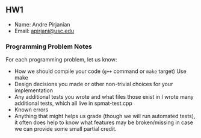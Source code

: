 ## HW1
 
 - Name: Andre Pirjanian
 - Email: apirjani@usc.edu

### Programming Problem Notes

  For each programming problem, let us know:

  - How we should compile your code (`g++` command or `make` target) Use make
  - Design decisions you made or other non-trivial choices for your implementation
  - Any additional tests you wrote and what files those exist in
    I wrote many additional tests, which all live in spmat-test.cpp
  - Known errors
  - Anything that might helps us grade (though we will run automated tests), it often does help to know what features may be broken/missing in case we can provide some small partial credit.

 